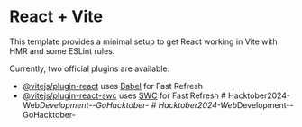 # React + Vite

This template provides a minimal setup to get React working in Vite with HMR and some ESLint rules.

Currently, two official plugins are available:

- [@vitejs/plugin-react](https://github.com/vitejs/vite-plugin-react/blob/main/packages/plugin-react/README.md) uses [Babel](https://babeljs.io/) for Fast Refresh
- [@vitejs/plugin-react-swc](https://github.com/vitejs/vite-plugin-react-swc) uses [SWC](https://swc.rs/) for Fast Refresh
#   H a c k t o b e r 2 0 2 4 - W e b _ D e v e l o p m e n t - - G o H a c k t o b e r -  
 #   H a c k t o b e r 2 0 2 4 - W e b _ D e v e l o p m e n t - - G o H a c k t o b e r -  
 